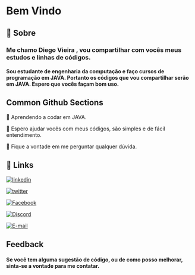 # Bem Vindo



## 🚀 Sobre

### Me chamo Diego Vieira , vou compartilhar com vocês meus estudos e linhas de códigos.

#### Sou estudante de engenharia da computação e faço cursos de programação em JAVA. Portanto os códigos que vou compartilhar serão em JAVA. Espero que vocês façam bom uso.


## Common Github Sections
🧠 Aprendendo a codar em JAVA.

🤔 Espero ajudar vocês com meus códigos, são simples e de fácil entendimento.

💬 Fique a vontade em me perguntar qualquer dúvida.





## 🔗 Links
[![linkedin](https://img.shields.io/badge/linkedin-0A66C2?style=for-the-badge&logo=linkedin&logoColor=white)](https://www.linkedin.com/in/diego-vieira-a85ba0241/)

[![twitter](https://img.shields.io/badge/Instagram-E4405F?style=for-the-badge&logo=instagram&logoColor=white)](https://www.instagram.com/diegoc.vieira/)

[![Facebook](https://img.shields.io/badge/Facebook-1877F2?style=for-the-badge&logo=facebook&logoColor=white)](https://www.facebook.com/diego.vieira.758/)

[![Discord](https://img.shields.io/badge/Discord-7289DA?style=for-the-badge&logo=discord&logoColor=white)](https://discord.com/channels/@/holysun1#9360)

[![E-mail](https://img.shields.io/badge/-Email-000?style=for-the-badge&logo=microsoft-outlook&logoColor=007BFF)](mailto:diego.vieirad@gmail.com)

## Feedback

#### Se você tem alguma sugestão de código, ou de como posso melhorar, sinta-se a vontade para me contatar.


